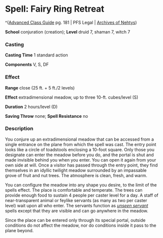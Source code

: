 # Spell: Fairy Ring Retreat

^([Advanced Class Guide][ss-fairy-ring-retreat] pg. 181 | PFS Legal | [Archives of Nehtys][sn-fairy-ring-retreat])

**School** conjuration (creation); **Level** druid 7, shaman 7, witch 7

### Casting

**Casting Time** 1 standard action  

**Components** V, S, DF

### Effect

**Range** close (25 ft. + 5 ft./2 levels)  

**Effect** extradimensional meadow, up to three 10-ft. cubes/level (S)  

**Duration** 2 hours/level (D)  

**Saving Throw** none; **Spell Resistance** no

### Description

You conjure up an extradimensional meadow that can be accessed from a single entrance on the plane from which the spell was cast. The entry point looks like a circle of toadstools enclosing a 10-foot square. Only those you designate can enter the meadow before you do, and the portal is shut and made invisible behind you when you enter. You can open it again from your own side at will. Once a visitor has passed through the entry point, they find themselves in an idyllic twilight meadow surrounded by an impassable grove of fruit and nut trees. The atmosphere is clean, fresh, and warm.  

You can configure the meadow into any shape you desire, to the limit of the spells effect. The place is comfortable and temperate. The trees can provide enough food to sustain 4 people per caster level for a day. A staff of near-transparent animal or feylike servants (as many as two per caster level) wait upon all who enter. The servants function as _[unseen servant]_ spells except that they are visible and can go anywhere in the meadow.  

Since the place can be entered only through its special portal, outside conditions do not affect the meadow, nor do conditions inside it pass to the plane beyond.

[ss-fairy-ring-retreat]: http://paizo.com/products/btpy978v
[sn-fairy-ring-retreat]: http://www.archivesofnethys.com/SpellDisplay.aspx?ItemName=Fairy%20Ring%20Retreat
[unseen servant]: http://www.archivesofnethys.com/SpellDisplay.aspx?ItemName=unseen%20servant